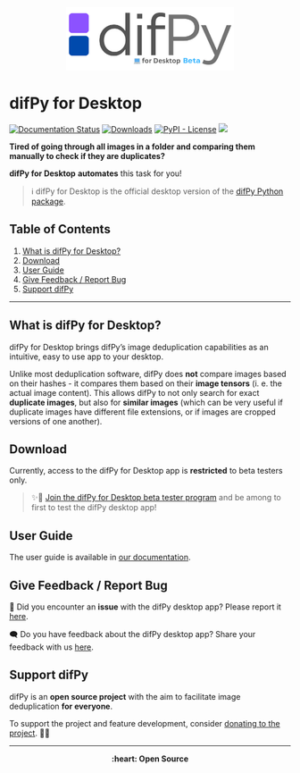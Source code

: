 <p align="center">
  <img src="static\logos\logo_desktop.png" width="300" title="Example Output: Duplicate Image Finder">
</p>

# difPy for Desktop

[![Documentation Status](https://readthedocs.org/projects/difpy/badge/?version=latest)](https://difpy.readthedocs.io/en/latest/?badge=latest)
[![Downloads](https://static.pepy.tech/badge/difpy)](https://pepy.tech/project/difpy)
[![PyPI - License](https://img.shields.io/pypi/l/difPy)](https://github.com/elisemercury/Duplicate-Image-Finder/blob/main/LICENSE.txt)
[<img src="https://img.shields.io/badge/dif-Py-blue?style=flat&logo=python&labelColor=white&logoWidth=20.svg/"></a>](https://github.com/elisemercury/Duplicate-Image-Finder/)


**Tired of going through all images in a folder and comparing them manually to check if they are duplicates?**

**difPy for Desktop**  **automates** this task for you!

> ℹ️ difPy for Desktop is the official desktop version of the [difPy Python package](https://github.com/elisemercury/Duplicate-Image-Finder).

## Table of Contents
1. [What is difPy for Desktop?](https://github.com/elisemercury/difPy-for-desktop-dev#what-is-difpy-for-desktop)
2. [Download](https://github.com/elisemercury/difPy-for-desktop-dev#download)
3. [User Guide](https://github.com/elisemercury/difPy-for-desktop-dev#user-guide)
4. [Give Feedback / Report Bug](https://github.com/elisemercury/difPy-for-desktop-dev#give-feedback--report-bug)
5. [Support difPy](https://github.com/elisemercury/difPy-for-desktop-dev#support-difpy)

-------

## What is difPy for Desktop?

difPy for Desktop brings difPy’s image deduplication capabilities as an intuitive, easy to use app to your desktop.

Unlike most deduplication software, difPy does **not** compare images based on their hashes - it compares them based on their **image tensors** (i. e. the actual image content). This allows difPy to not only search for exact **duplicate images**, but also for **similar images** (which can be very useful if duplicate images have different file extensions, or if images are cropped versions of one another).

## Download

Currently, access to the difPy for Desktop app is **restricted** to beta testers only.

> ✨🚀 [Join the difPy for Desktop beta tester program](https://go.difpy.app/desktop-beta-form) and be among to first to test the difPy desktop app! 

## User Guide

The user guide is available in [our documentation](https://difpy.readthedocs.io/en/latest/resources/desktop.html).

## Give Feedback / Report Bug

🐞 Did you encounter an **issue** with the difPy desktop app? Please report it [here](https://go.difpy.app/desktop-bug).

🗨️ Do you have feedback about the difPy desktop app? Share your feedback with us [here](https://go.difpy.app/desktop-feedback).

## Support difPy

difPy is an **open source project** with the aim to facilitate image deduplication **for everyone**.

To support the project and feature development, consider [donating to the project](https://github.com/sponsors/elisemercury). 🫶💐

-------

<p align="center"><b>
:heart: Open Source
</b></p>
